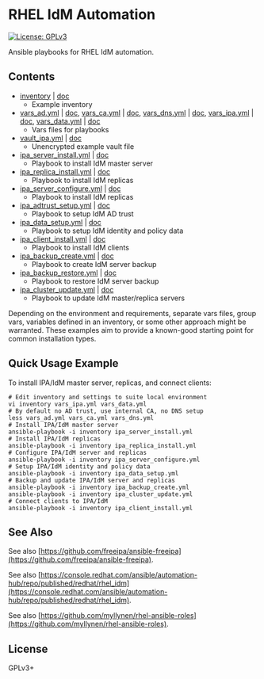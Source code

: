 # RHEL IdM Automation

[![License: GPLv3](https://img.shields.io/badge/license-GPLv3-brightgreen.svg)](https://www.gnu.org/licenses/gpl-3.0)

Ansible playbooks for RHEL IdM automation.

## Contents

* [inventory](inventory) | [doc](https://github.com/freeipa/ansible-freeipa#ansible-inventory-file)
  * Example inventory
* [vars_ad.yml](vars_ad.yml) | [doc](https://github.com/freeipa/ansible-freeipa/blob/master/README-trust.md),
  [vars_ca.yml](vars_ca.yml) | [doc](https://github.com/freeipa/ansible-freeipa/tree/master/roles/ipaserver#certificate-system-variables),
  [vars_dns.yml](vars_dns.yml) | [doc](https://github.com/freeipa/ansible-freeipa/tree/master/roles/ipaserver#dns-variables),
  [vars_ipa.yml](vars_ipa.yml) | [doc](https://github.com/freeipa/ansible-freeipa/tree/master/roles/ipaserver#base-variables),
  [vars_data.yml](vars_data.yml) | [doc](https://github.com/freeipa/ansible-freeipa/)
  * Vars files for playbooks
* [vault_ipa.yml](vault_ipa.yml) | [doc](https://github.com/freeipa/ansible-freeipa#ansible-inventory-file)
  * Unencrypted example vault file
* [ipa_server_install.yml](ipa_server_install.yml) | [doc](https://github.com/freeipa/ansible-freeipa/tree/master/roles/ipaserver)
  * Playbook to install IdM master server
* [ipa_replica_install.yml](ipa_replica_install.yml) | [doc](https://github.com/freeipa/ansible-freeipa/tree/master/roles/ipareplica)
  * Playbook to install IdM replicas
* [ipa_server_configure.yml](ipa_server_configure.yml) | [doc](https://github.com/freeipa/ansible-freeipa)
  * Playbook to install IdM replicas
* [ipa_adtrust_setup.yml](ipa_adtrust_setup.yml) | [doc](https://github.com/freeipa/ansible-freeipa/blob/master/README-trust.md)
  * Playbook to setup IdM AD trust
* [ipa_data_setup.yml](ipa_data_setup.yml) | [doc](https://github.com/freeipa/ansible-freeipa)
  * Playbook to setup IdM identity and policy data
* [ipa_client_install.yml](ipa_client_install.yml) | [doc](https://github.com/freeipa/ansible-freeipa/tree/master/roles/ipaclient)
  * Playbook to install IdM clients
* [ipa_backup_create.yml](ipa_backup_create.yml) | [doc](https://github.com/freeipa/ansible-freeipa/tree/master/roles/ipabackup)
  * Playbook to create IdM server backup
* [ipa_backup_restore.yml](ipa_backup_restore.yml) | [doc](https://github.com/freeipa/ansible-freeipa/tree/master/roles/ipabackup)
  * Playbook to restore IdM server backup
* [ipa_cluster_update.yml](ipa_cluster_update.yml) | [doc](https://access.redhat.com/documentation/en-us/red_hat_enterprise_linux/9/html/installing_identity_management/update-downgrade-ipa_installing-identity-management#updating_idm_packages)
  * Playbook to update IdM master/replica servers

Depending on the environment and requirements, separate vars files,
group vars, variables defined in an inventory, or some other approach
might be warranted. These examples aim to provide a known-good starting
point for common installation types.

## Quick Usage Example

To install IPA/IdM master server, replicas, and connect clients:

```
# Edit inventory and settings to suite local environment
vi inventory vars_ipa.yml vars_data.yml
# By default no AD trust, use internal CA, no DNS setup
less vars_ad.yml vars_ca.yml vars_dns.yml
# Install IPA/IdM master server
ansible-playbook -i inventory ipa_server_install.yml
# Install IPA/IdM replicas
ansible-playbook -i inventory ipa_replica_install.yml
# Configure IPA/IdM server and replicas
ansible-playbook -i inventory ipa_server_configure.yml
# Setup IPA/IdM identity and policy data
ansible-playbook -i inventory ipa_data_setup.yml
# Backup and update IPA/IdM server and replicas
ansible-playbook -i inventory ipa_backup_create.yml
ansible-playbook -i inventory ipa_cluster_update.yml
# Connect clients to IPA/IdM
ansible-playbook -i inventory ipa_client_install.yml
```

## See Also

See also
[https://github.com/freeipa/ansible-freeipa](https://github.com/freeipa/ansible-freeipa).

See also
[https://console.redhat.com/ansible/automation-hub/repo/published/redhat/rhel_idm](https://console.redhat.com/ansible/automation-hub/repo/published/redhat/rhel_idm).

See also
[https://github.com/myllynen/rhel-ansible-roles](https://github.com/myllynen/rhel-ansible-roles).

## License

GPLv3+
